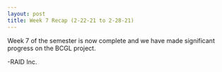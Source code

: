 ```yaml
---
layout: post
title: Week 7 Recap (2-22-21 to 2-28-21)
---
```


Week 7 of the semester is now complete and we have made significant progress on the BCGL project.

-RAID Inc.
